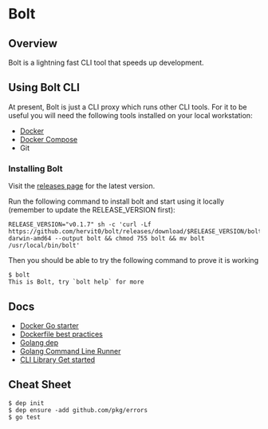 # Bolt

## Overview

Bolt is a lightning fast CLI tool that speeds up development.

## Using Bolt CLI

At present, Bolt is just a CLI proxy which runs other CLI tools. For it to be useful you will need the following tools installed on your local workstation:
- [Docker](https://www.docker.com/)
- [Docker Compose](https://docs.docker.com/compose/install/)
- Git

### Installing Bolt

Visit the [releases page](https://github.com/hervit0/bolt/releases) for the latest version.

Run the following command to install bolt and start using it locally (remember to update the RELEASE_VERSION first):
```
RELEASE_VERSION="v0.1.7" sh -c 'curl -Lf https://github.com/hervit0/bolt/releases/download/$RELEASE_VERSION/bolt-darwin-amd64 --output bolt && chmod 755 bolt && mv bolt /usr/local/bin/bolt'
```

Then you should be able to try the following command to prove it is working

```
$ bolt
This is Bolt, try `bolt help` for more
```

## Docs

- [Docker Go starter](https://hub.docker.com/_/golang/)
- [Dockerfile best practices](https://docs.docker.com/v17.09/engine/userguide/eng-image/dockerfile_best-practices/#use-multi-stage-builds)
- [Golang dep](https://gist.github.com/subfuzion/12342599e26f5094e4e2d08e9d4ad50d)
- [Golang Command Line Runner](https://golang.org/pkg/os/exec/)
- [CLI Library Get started](https://github.com/urfave/cli#getting-started)

## Cheat Sheet

```
$ dep init
$ dep ensure -add github.com/pkg/errors
$ go test
```
